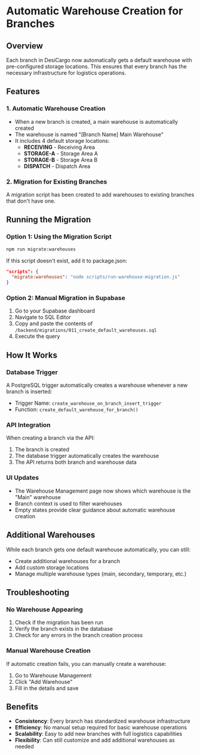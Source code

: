 # Automatic Warehouse Creation for Branches

## Overview
Each branch in DesiCargo now automatically gets a default warehouse with pre-configured storage locations. This ensures that every branch has the necessary infrastructure for logistics operations.

## Features

### 1. Automatic Warehouse Creation
- When a new branch is created, a main warehouse is automatically created
- The warehouse is named "[Branch Name] Main Warehouse"
- It includes 4 default storage locations:
  - **RECEIVING** - Receiving Area
  - **STORAGE-A** - Storage Area A  
  - **STORAGE-B** - Storage Area B
  - **DISPATCH** - Dispatch Area

### 2. Migration for Existing Branches
A migration script has been created to add warehouses to existing branches that don't have one.

## Running the Migration

### Option 1: Using the Migration Script
```bash
npm run migrate:warehouses
```

If this script doesn't exist, add it to package.json:
```json
"scripts": {
  "migrate:warehouses": "node scripts/run-warehouse-migration.js"
}
```

### Option 2: Manual Migration in Supabase
1. Go to your Supabase dashboard
2. Navigate to SQL Editor
3. Copy and paste the contents of `/backend/migrations/011_create_default_warehouses.sql`
4. Execute the query

## How It Works

### Database Trigger
A PostgreSQL trigger automatically creates a warehouse whenever a new branch is inserted:
- Trigger Name: `create_warehouse_on_branch_insert_trigger`
- Function: `create_default_warehouse_for_branch()`

### API Integration
When creating a branch via the API:
1. The branch is created
2. The database trigger automatically creates the warehouse
3. The API returns both branch and warehouse data

### UI Updates
- The Warehouse Management page now shows which warehouse is the "Main" warehouse
- Branch context is used to filter warehouses
- Empty states provide clear guidance about automatic warehouse creation

## Additional Warehouses
While each branch gets one default warehouse automatically, you can still:
- Create additional warehouses for a branch
- Add custom storage locations
- Manage multiple warehouse types (main, secondary, temporary, etc.)

## Troubleshooting

### No Warehouse Appearing
1. Check if the migration has been run
2. Verify the branch exists in the database
3. Check for any errors in the branch creation process

### Manual Warehouse Creation
If automatic creation fails, you can manually create a warehouse:
1. Go to Warehouse Management
2. Click "Add Warehouse"
3. Fill in the details and save

## Benefits
- **Consistency**: Every branch has standardized warehouse infrastructure
- **Efficiency**: No manual setup required for basic warehouse operations
- **Scalability**: Easy to add new branches with full logistics capabilities
- **Flexibility**: Can still customize and add additional warehouses as needed